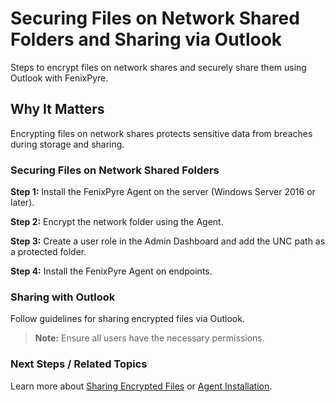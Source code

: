# Securing Files on Network Shared Folders and Sharing via Outlook

Steps to encrypt files on network shares and securely share them using Outlook with FenixPyre.


## Why It Matters
Encrypting files on network shares protects sensitive data from breaches during storage and sharing.

### Securing Files on Network Shared Folders
**Step 1:** Install the FenixPyre Agent on the server (Windows Server 2016 or later).

**Step 2:** Encrypt the network folder using the Agent.

**Step 3:** Create a user role in the Admin Dashboard and add the UNC path as a protected folder.

**Step 4:** Install the FenixPyre Agent on endpoints.

### Sharing with Outlook
Follow guidelines for sharing encrypted files via Outlook.

> **Note:** Ensure all users have the necessary permissions.

### Next Steps / Related Topics
Learn more about [Sharing Encrypted Files](/05-user-guide/sharing-encrypted-files) or [Agent Installation](/03-setup-&-installation/install-windows-agent).